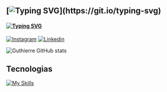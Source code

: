 ## [![Typing SVG](https://readme-typing-svg.demolab.com?font=Patua+One&size=25&duration=3000&pause=1000&color=60F753&background=FFFFFF00&random=false&width=435&lines=Hi+!+++%F0%9F%91%8B;My+name+is+Guthierre+!)](https://git.io/typing-svg)



#### [![Typing SVG](https://readme-typing-svg.demolab.com?font=Lexend+Deca&size=19&duration=3000&pause=1000&color=F7F7F7&background=FFFFFF00&repeat=false&random=false&width=435&lines=Minhas+redes+sociais)](https://git.io/typing-svg)
[![Instagram](https://img.shields.io/badge/Instagram-E4405F?style=for-the-badge&logo=instagram&logoColor=white)](https://www.instagram.com/guthierremt/)
[![Linkedin](https://img.shields.io/badge/LinkedIn-0077B5?style=for-the-badge&logo=linkedin&logoColor=white)](https://www.linkedin.com/in/guthierremt/)


![Guthierre GitHub stats](https://github-readme-stats.vercel.app/api?username=guthierremt&show_icons=true&theme=radical)

## Tecnologias 

[![My Skills](https://skillicons.dev/icons?i=js,html,css,wasm)](https://skillicons.dev)
